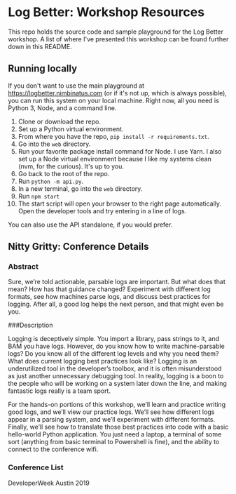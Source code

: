 # Log Better: Workshop Resources

This repo holds the source code and sample playground for the Log Better workshop. A list of where I've presented this workshop can be found further down in this README.

## Running locally

If you don't want to use the main playground at https://logbetter.nimbinatus.com (or if it's not up, which is always possible), you can run this system on your local machine. Right now, all you need is Python 3, Node, and a command line.

1. Clone or download the repo.
1. Set up a Python virtual environment.
1. From where you have the repo, `pip install -r requirements.txt`.
1. Go into the `web` directory.
1. Run your favorite package install command for Node. I use Yarn. I also set up a Node virtual environment because I like my systems clean (nvm, for the curious). It's up to you.
1. Go back to the root of the repo.
1. Run `python -m api.py`.
1. In a new terminal, go into the `web` directory.
1. Run `npm start`
1. The start script will open your browser to the right page automatically. Open the developer tools and try entering in a line of logs.

You can also use the API standalone, if you would prefer. 

## Nitty Gritty: Conference Details

### Abstract

Sure, we’re told actionable, parsable logs are important. But what does that mean? How has that guidance changed? Experiment with different log formats, see how machines parse logs, and discuss best practices for logging. After all, a good log helps the next person, and that might even be you.

###Description

Logging is deceptively simple. You import a library, pass strings to it, and BAM you have logs. However, do you know how to write machine-parsable logs? Do you know all of the different log levels and why you need them? What does current logging best practices look like? Logging is an underutilized tool in the developer’s toolbox, and it is often misunderstood as just another unnecessary debugging tool. In reality, logging is a boon to the people who will be working on a system later down the line, and making fantastic logs really is a team sport.

For the hands-on portions of this workshop, we’ll learn and practice writing good logs, and we’ll view our practice logs. We’ll see how different logs appear in a parsing system, and we’ll experiment with different formats. Finally, we’ll see how to translate those best practices into code with a basic hello-world Python application. You just need a laptop, a terminal of some sort (anything from basic terminal to Powershell is fine), and the ability to connect to the conference wifi.

### Conference List

DeveloperWeek Austin 2019